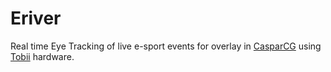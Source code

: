 Eriver
===========

Real time Eye Tracking of live e-sport events for overlay in [CasparCG][1] using [Tobii][2] hardware.

[1]: http://www.casparcg.com/
[2]: http://www.tobii.com/

